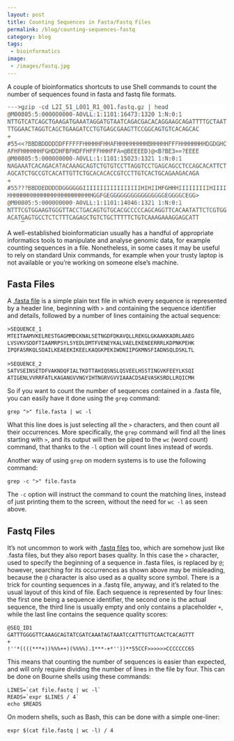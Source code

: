 ```yaml
---
layout: post
title: Counting Sequences in Fasta/Fastq Files
permalink: /blog/counting-sequences-fastq
category: blog
tags: 
 - bioinformatics
image: 
 - /images/fastq.jpg
---
```


A couple of bioinformatics shortcuts to use Shell commands to count the number of sequences found in fasta and fastq file formats.  

<!--more-->

![Fastq File](/images/fastq.jpg)  

A well-established bioinformatician usually has a handful of appropriate informatics tools to manipulate and analyse genomic data, for example counting sequences in a file. Nonetheless, in some cases it may be useful to rely on standard Unix commands, for example when your trusty laptop is not available or you’re working on someone else’s machine.  

## Fasta Files  

A [.fasta file](https://en.wikipedia.org/wiki/FASTA_format) is a simple plain text file in which every sequence is represented by a header line, beginning with `>` and containing the sequence identifier and details, followed by a number of lines containing the actual sequence:  

```
>SEQUENCE_1
MTEITAAMVKELRESTGAGMMDCKNALSETNGDFDKAVQLLREKGLGKAAKKADRLAAEG
LVSVKVSDDFTIAAMRPSYLSYEDLDMTFVENEYKALVAELEKENEERRRLKDPNKPEHK
IPQFASRKQLSDAILKEAEEKIKEELKAQGKPEKIWDNIIPGKMNSFIADNSQLDSKLTL

>SEQUENCE_2
SATVSEINSETDFVAKNDQFIALTKDTTAHIQSNSLQSVEELHSSTINGVKFEEYLKSQI
ATIGENLVVRRFATLKAGANGVVNGYIHTNGRVGVVIAAACDSAEVASKSRDLLRQICMH
```  

So if you want to count the number of sequences contained in a .fasta file, you can easily have it done using the `grep` command:  

```
grep ">" file.fasta | wc -l
```  

What this line does is just selecting all the `>` characters, and then count all their occurrences. More specifically, the `grep` command will find all the lines starting with `>`, and its output will then be piped to the `wc` (word count) command, that thanks to the `-l` option will count lines instead of words.  

Another way of using `grep` on modern systems is to use the following command:  

```
grep -c ">" file.fasta
```  

The `-c` option will instruct the command to count the matching lines, instead of just printing them to the screen, without the need for `wc -l` as seen above.  

## Fastq Files  

It’s not uncommon to work with [.fastq files](https://en.wikipedia.org/wiki/FASTQ_format) too, which are somehow just like .fasta files, but they also report bases quality. In this case the `>` character, used to specify the beginning of a sequence in .fasta files, is replaced by `@`; however, searching for its occurrences as shown above may be misleading, because the `@` character is also used as a quality score symbol.
There is a trick for counting sequences in a .fastq file, anyway, and it’s related to the usual layout of this kind of file. Each sequence is represented by four lines: the first one being a sequence identifier, the second one is the actual sequence, the third line is usually empty and only contains a placeholder `+`, while the last line contains the sequence quality scores:  

```
@SEQ_ID1
GATTTGGGGTTCAAAGCAGTATCGATCAAATAGTAAATCCATTTGTTCAACTCACAGTTT
+
!''*((((***+))%%%++)(%%%%).1***-+*''))**55CCF>>>>>>CCCCCCC65
```  

This means that counting the number of sequences is easier than expected, and will only require dividing the number of lines in the file by four. This can be done on Bourne shells using these commands:  

```
LINES=`cat file.fastq | wc -l`
READS=`expr $LINES / 4`
echo $READS
```  

On modern shells, such as Bash, this can be done with a simple one-liner:  

```
expr $(cat file.fastq | wc -l) / 4
```  

